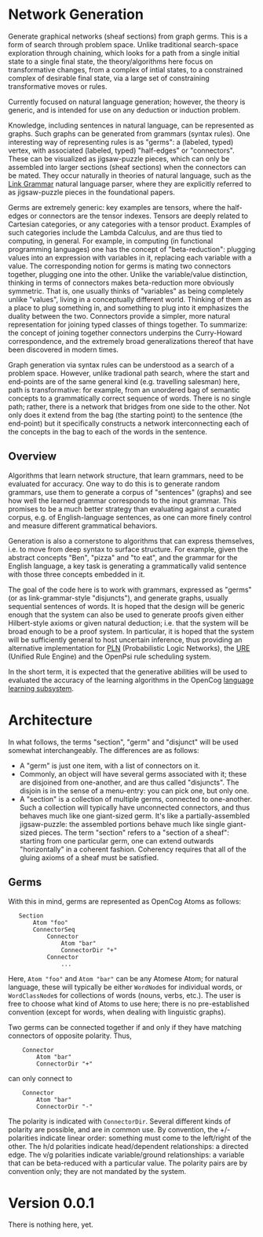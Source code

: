 # Network Generation
Generate graphical networks (sheaf sections) from graph germs.
This is a form of search through problem space. Unlike traditional
search-space exploration through chaining, which looks for a path from
a single initial state to a single final state, the theory/algorithms
here focus on transformative changes, from a complex of intial states,
to a constrained complex of desirable final state, via a large set of
constraining transformative moves or rules.

Currently focused on natural language generation; however, the theory
is generic, and is intended for use on any deduction or induction
problem.

Knowledge, including sentences in natural language, can be represented
as graphs. Such graphs can be generated from grammars (syntax rules).
One interesting way of representing rules is as "germs": a (labeled,
typed) vertex, with associated (labeled, typed) "half-edges" or
"connectors". These can be visualized as jigsaw-puzzle pieces, which
can only be assembled into larger sections (sheaf sections) when the
connectors can be mated. They occur naturally in theories of natural
language, such as the
[Link Grammar](https://www.abisource.com/projects/link-grammar/)
natural language parser, where they are explicitly referred to as
jigsaw-puzzle pieces in the foundational papers.

Germs are extremely generic: key examples are tensors, where the
half-edges or connectors are the tensor indexes. Tensors are deeply
related to Cartesian categories, or any categories with a tensor
product. Examples of such categories include the Lambda Calculus,
and are thus tied to computing, in general. For example, in
computing (in functional programming languages) one has the concept of
"beta-reduction": plugging values into an expression with variables
in it, replacing each variable with a value. The corresponding notion
for germs is mating two connectors together, plugging one into the
other. Unlike the variable/value distinction, thinking in terms of
connectors makes beta-reduction more obviously symmetric. That is,
one usually thinks of "variables" as being completely unlike "values",
living in a conceptually different world.  Thinking of them as a place
to plug something in, and something to plug into it emphasizes the
duality between the two. Connectors provide a simpler, more natural
representation for joining typed classes of things together.
To summarize: the concept of joining together connectors underpins
the Curry-Howard correspondence, and the extremely broad generalizations
thereof that have been discovered in modern times.

Graph generation via syntax rules can be understood as a search of a
problem space. However, unlike tradional path search, where the start
and end-points are of the same general kind (e.g. travelling salesman)
here, path is transformative: for example, from an unordered bag of
semantic concepts to a grammatically correct sequence of words. There
is no single path; rather, there is a network that bridges from one
side to the other. Not only does it extend from the bag (the starting
point) to the sentence (the end-point) but it specifically constructs
a network interconnecting each of the concepts in the bag to each of
the words in the sentence.

## Overview
Algorithms that learn network structure, that learn grammars, need to be
evaluated for accuracy. One way to do this is to generate random
grammars, use them to generate a corpus of "sentences" (graphs) and
see how well the learned grammar corresponds to the input grammar.
This promises to be a much better strategy than evaluating against
a curated corpus, e.g. of English-language sentences, as one can more
finely control and measure different grammatical behaviors.

Generation is also a cornerstone to algorithms that can express
themselves, i.e. to move from deep syntax to surface structure. For
example, given the abstract concepts "Ben", "pizza" and "to eat", and
the grammar for the English language, a key task is generating a
grammatically valid sentence with those three concepts embedded in it.

The goal of the code here is to work with grammars, expressed as "germs"
(or as link-grammar-style "disjuncts"), and generate graphs, usually
sequential sentences of words. It is hoped that the design will be
generic enough that the system can also be used to generate proofs
given either Hilbert-style axioms or given natural deduction; i.e. that
the system will be broad enough to be a proof system. In particular,
it is hoped that the system will be sufficiently general to host
uncertain inference, thus providing an alternative implementation for
[PLN](https://github.com/opencog/pln) (Probabilistic Logic Networks),
the [URE](https://github.com/opencog/ure) (Unified Rule Engine) and
the OpenPsi rule scheduling system.

In the short term, it is expected that the generative abilities will
be used to evaluated the accuracy of the learning algorithms in the
OpenCog [language learning subsystem](https://github.com/opencog/learn).

# Architecture
In what follows, the terms "section", "germ" and "disjunct" will be
used somewhat interchangeably. The differences are as follows:
* A "germ" is just one item, with a list of connectors on it.
* Commonly, an object will have several germs associated with it;
  these are disjoined from one-another, and are thus called "disjuncts".
  The disjoin is in the sense of a menu-entry: you can pick one,
  but only one.
* A "section" is a collection of multiple germs, connected to
  one-another. Such a collection will typically have unconnected
  connectors, and thus behaves much like one giant-sized germ.
  It's like a partially-assembled jigsaw-puzzle: the assembled
  portions behave much like single giant-sized pieces. The term
  "section" refers to a "section of a sheaf": starting from one
  particular germ, one can extend outwards "horizontally" in a
  coherent fashion. Coherency requires that all of the gluing
  axioms of a sheaf must be satisfied.

## Germs
With this in mind, germs are represented as OpenCog Atoms as
follows:
```
   Section
       Atom "foo"
       ConnectorSeq
           Connector
               Atom "bar"
               ConnectorDir "+"
           Connector
               ...
```
Here, `Atom "foo"` and `Atom "bar"` can be any Atomese Atom; for
natural language, these will typically be either `WordNode`s for
individual words, or `WordClassNode`s for collections of words
(nouns, verbs, etc.). The user is free to choose what kind of Atoms
to use here; there is no pre-established convention (except for
words, when dealing with linguistic graphs).

Two germs can be connected together if and only if they have
matching connectors of opposite polarity. Thus,
```
    Connector
        Atom "bar"
        ConnectorDir "+"
```
can only connect to
```
    Connector
        Atom "bar"
        ConnectorDir "-"
```
The polarity is indicated with `ConnectorDir`. Several different kinds
of polarity are possible, and are in common use. By convention, the +/-
polarities indicate linear order: something must come to the left/right
of the other.  The h/d polarities indicate head/dependent relationships:
a directed edge. The v/g polarities indicate variable/ground
relationships: a variable that can be beta-reduced with a particular
value.  The polarity pairs are by convention only; they are not
mandated by the system.



# Version 0.0.1
There is nothing here, yet.
